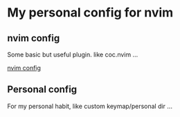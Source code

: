 # My personal config for nvim

## nvim config
Some basic but useful plugin. like coc.nvim ...

[nvim config](https://github.com/Jerling/nvim)

## Personal config
For my personal habit, like custom keymap/personal dir ...
